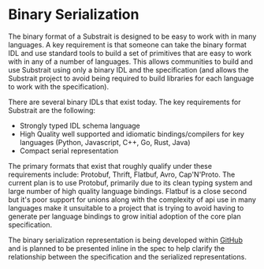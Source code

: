 # Binary Serialization

The binary format of a Substrait is designed to be easy to work with in many languages. A key requirement is that someone can take the binary format IDL and use standard tools to build a set of primitives that are easy to work with in any of a number of languages. This allows communities to build and use Substrait using only a binary IDL and the specification (and allows the Substrait project to avoid being required to build libraries for each language to work with the specification). 

There are several binary IDLs that exist today. The key requirements for Substrait are the following:

* Strongly typed IDL schema language
* High Quality well supported and idiomatic bindings/compilers for key languages (Python, Javascript, C++, Go, Rust, Java)
* Compact serial representation

The primary formats that exist that roughly qualify under these requirements include: Protobuf, Thrift, Flatbuf, Avro, Cap'N'Proto. The current plan is to use Protobuf, primarily due to its clean typing system and large number of high quality language bindings. Flatbuf is a close second but it's poor support for unions along with the complexity of api use in many languages make it unsuitable to a project that is trying to avoid having to generate per language bindings to grow initial adoption of the core plan specification.

The binary serialization representation is being developed within [GitHub](https://github.com/substrait-io/substrait/tree/main/binary) and is planned to be presented inline in the spec to help clarify the relationship between the specification and the serialized representations.



